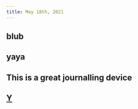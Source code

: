 ```yaml
---
title: May 18th, 2021
---
```


## blub
## yaya
## This is a great journalling device
## [Y](youtube.com)

